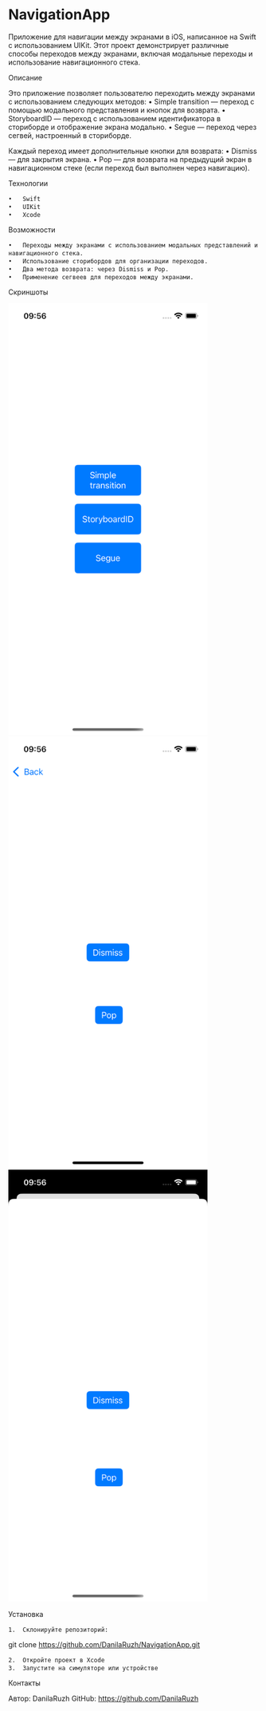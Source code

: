# NavigationApp

Приложение для навигации между экранами в iOS, написанное на Swift с использованием UIKit. Этот проект демонстрирует различные способы переходов между экранами, включая модальные переходы и использование навигационного стека.

Описание

Это приложение позволяет пользователю переходить между экранами с использованием следующих методов:
	•	Simple transition — переход с помощью модального представления и кнопок для возврата.
	•	StoryboardID — переход с использованием идентификатора в сториборде и отображение экрана модально.
	•	Segue — переход через сегвей, настроенный в сториборде.

Каждый переход имеет дополнительные кнопки для возврата:
	•	Dismiss — для закрытия экрана.
	•	Pop — для возврата на предыдущий экран в навигационном стеке (если переход был выполнен через навигацию).

Технологии

	•	Swift
	•	UIKit
	•	Xcode

Возможности

	•	Переходы между экранами с использованием модальных представлений и навигационного стека.
	•	Использование сторибордов для организации переходов.
	•	Два метода возврата: через Dismiss и Pop.
	•	Применение сегвеев для переходов между экранами.

Скриншоты

<img src="Navigation/Screen_1.png" alt="Screenshot 1" width="400">
<img src="Navigation/Screen_2.png" alt="Screenshot 2" width="400">
<img src="Navigation/Screen_3.png" alt="Screenshot 3" width="400">



Установка

	1.	Склонируйте репозиторий:

git clone https://github.com/DanilaRuzh/NavigationApp.git

	2.	Откройте проект в Xcode
	3.	Запустите на симуляторе или устройстве

Контакты

Автор: DanilaRuzh
GitHub: https://github.com/DanilaRuzh
